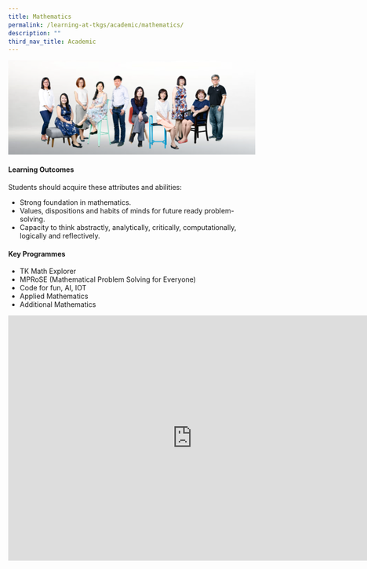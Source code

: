 ```yaml
---
title: Mathematics
permalink: /learning-at-tkgs/academic/mathematics/
description: ""
third_nav_title: Academic
---
```

<img src="/images/math.png">
<h4><strong>Learning Outcomes</strong></h4>
<p>Students should acquire these attributes and abilities:</p>
<ul>
<li>Strong foundation in mathematics.</li>
<li>Values, dispositions and habits of minds for future ready problem-solving.</li>
<li>Capacity to think abstractly, analytically, critically, computationally, logically and reflectively.</li>
</ul>
<h4><strong>Key Programmes</strong></h4>
<ul>
<li>TK Math Explorer</li>
<li>MPRoSE (Mathematical Problem Solving for Everyone)</li>
<li>Code for fun, AI, IOT</li>
<li>Applied Mathematics</li>
<li>Additional Mathematics</li>
</ul>
<iframe src="https://docs.google.com/presentation/d/e/2PACX-1vRc9yJZUIJxFWYHK8pcgmwCZo_sEOLl5vQ7d89p4dubdgjuJCKEAHXU3alDxvB9zmV-oknScFnX6fWW/embed?start=false&loop=false&delayms=10000" frameborder="0" width="750" height="500" allowfullscreen="true"></iframe>